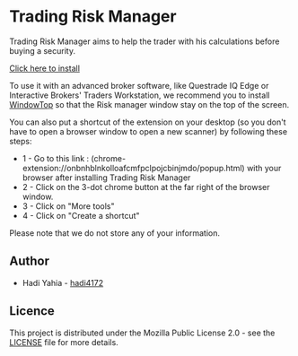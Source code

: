 # Trading Risk Manager

Trading Risk Manager aims to help the trader with his calculations before buying a security.   

[Click here to install](https://chrome.google.com/webstore/detail/trading-risk-manager/onbnhblnkolloafcmfpclpojcbinjmdo/)


To use it with an advanced broker software, like Questrade IQ Edge or Interactive Brokers' Traders Workstation, we recommend you to install [WindowTop](https://bityl.co/3k15) so that the Risk manager window stay on the top of the screen. 

You can also put a shortcut of the extension on your desktop (so you don't have to open a browser window to open a new scanner) by following these steps: 
* 1 - Go to this link : (chrome-extension://onbnhblnkolloafcmfpclpojcbinjmdo/popup.html) with your browser after installing Trading Risk Manager   
* 2 - Click on the 3-dot chrome button at the far right of the browser window.  
* 3 - Click on "More tools"  
* 4 - Click on "Create a shortcut"

Please note that we do not store any of your information.  

## Author

* Hadi Yahia - [hadi4172](https://github.com/hadi4172)

## Licence

This project is distributed under the Mozilla Public License 2.0 - see the [LICENSE](LICENSE) file for more details.

